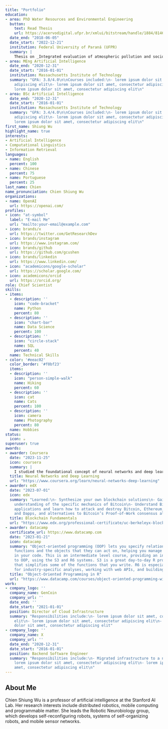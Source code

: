 ```yaml
---
title: "Portfolio"
education:
- area: PhD Water Resources and Environmental Engineering
  button:
    text: Read Thesis
    url: https://acervodigital.ufpr.br/xmlui/bitstream/handle/1884/81462/R%20-%20T%20-%20JESSICA%20CAROLINE%20DOS%20SANTOS%20SILVA.pdf?sequence=1&isAllowed=y
  date_end: "2018-06-05"
  date_start: "2022-12-21"
  institution: Federal University of Paraná (UFPR)
  summary: |
    Thesis on _Integrated evaluation of atmospheric pollution and socioecological risks in an industrial area from Santa Catarina state_. Supervised by [Prof Ricardo H. M. Godoi](https://example.com). Presented papers at 5 IEEE conferences with the contributions being published in 2 Springer journals.
- area: MEng Artificial Intelligence
  date_end: "2020-12-31"
  date_start: "2016-01-01"
  institution: Massachusetts Institute of Technology
  summary: "GPA: 3.8/4.0\n\nCourses included:\n- lorem ipsum dolor sit amet, consectetur
    adipiscing elit\n- lorem ipsum dolor sit amet, consectetur adipiscing elit\n-
    lorem ipsum dolor sit amet, consectetur adipiscing elit\n"
- area: BSc Artificial Intelligence
  date_end: "2020-12-31"
  date_start: "2016-01-01"
  institution: Massachusetts Institute of Technology
  summary: "GPA: 3.4/4.0\n\nCourses included:\n- lorem ipsum dolor sit amet, consectetur
    adipiscing elit\n- lorem ipsum dolor sit amet, consectetur adipiscing elit\n-
    lorem ipsum dolor sit amet, consectetur adipiscing elit\n"
first_name: Shiung Wu
highlight_name: true
interests:
- Artificial Intelligence
- Computational Linguistics
- Information Retrieval
languages:
- name: English
  percent: 100
- name: Chinese
  percent: 75
- name: Portuguese
  percent: 25
last_name: Chien
name_pronunciation: Chien Shiung Wu
organizations:
- name: OpenAI
  url: https://openai.com/
profiles:
- icon: "at-symbol"
  label: "E-mail Me"
  url: "mailto:your-email@example.com"
- icon: brands/x
  url: https://twitter.com/GetResearchDev
- icon: brands/instagram
  url: https://www.instagram.com/
- icon: brands/github
  url: https://github.com/gcushen
- icon: brands/linkedin
  url: https://www.linkedin.com/
- icon: "academicons/google-scholar"
  url: https://scholar.google.com/
- icon: academicons/orcid
  url: https://orcid.org/
role: Chief Scientist
skills:
- items:
  - description: ''
    icon: "code-bracket"
    name: Python
    percent: 80
  - description: ''
    icon: "chart-bar"
    name: Data Science
    percent: 100
  - description: ''
    icon: "circle-stack"
    name: SQL
    percent: 40
  name: Technical Skills
- color: '#eeac02'
  color_border: '#f0bf23'
  items:
  - description: ''
    icon: "person-simple-walk"
    name: Hiking
    percent: 60
  - description: ''
    icon: cat
    name: Cats
    percent: 100
  - description: ''
    icon: camera
    name: Photography
    percent: 80
  name: Hobbies
status:
  icon: ☕️
superuser: true
awards:
- awarder: Coursera
  date: "2023-11-25"
  icon: coursera
  summary: |
    I studied the foundational concept of neural networks and deep learning. By the end, I was familiar with the significant technological trends driving the rise of deep learning; build, train, and apply fully connected deep neural networks; implement efficient (vectorized) neural networks; identify key parameters in a neural network’s architecture; and apply deep learning to your own applications.
  title: Neural Networks and Deep Learning
  url: "https://www.coursera.org/learn/neural-networks-deep-learning"
- awarder: edX
  date: "2023-07-01"
  icon: edx
  summary: "Learned:\n- Synthesize your own blockchain solutions\n- Gain an in-depth
    understanding of the specific mechanics of Bitcoin\n- Understand Bitcoin’s real-life
    applications and learn how to attack and destroy Bitcoin, Ethereum, smart contracts
    and Dapps, and alternatives to Bitcoin’s Proof-of-Work consensus algorithm\n"
  title: Blockchain Fundamentals
  url: "https://www.edx.org/professional-certificate/uc-berkeleyx-blockchain-fundamentals"
- awarder: datacamp
  certificate_url: https://www.datacamp.com
  date: "2023-01-21"
  icon: datacamp
  summary: "Object-oriented programming (OOP) lets you specify relationships between
    functions and the objects that they can act on, helping you manage complexity
    in your code. This is an intermediate level course, providing an introduction
    to OOP, using the S3 and R6 systems. S3 is a great day-to-day R programming tool
    that simplifies some of the functions that you write. R6 is especially useful
    for industry-specific analyses, working with web APIs, and building GUIs.\n"
  title: "Object-Oriented Programming in R"
  url: "https://www.datacamp.com/courses/object-oriented-programming-with-s3-and-r6-in-r"
work:
- company_logo: ''
  company_name: GenCoin
  company_url: ''
  date_end: ''
  date_start: "2021-01-01"
  position: Director of Cloud Infrastructure
  summary: "Responsibilities include:\n- lorem ipsum dolor sit amet, consectetur adipiscing
    elit\n- lorem ipsum dolor sit amet, consectetur adipiscing elit\n- lorem ipsum
    dolor sit amet, consectetur adipiscing elit"
- company_logo: ''
  company_name: X
  company_url: ''
  date_end: "2020-12-31"
  date_start: "2016-01-01"
  position: Backend Software Engineer
  summary: "Responsibilities include:\n- Migrated infrastructure to a new data center\n-
    lorem ipsum dolor sit amet, consectetur adipiscing elit\n- lorem ipsum dolor sit
    amet, consectetur adipiscing elit\n"
---
```


## About Me

Chien Shiung Wu is a professor of artificial intelligence at the Stanford AI Lab. Her research interests include distributed robotics, mobile computing and programmable matter. She leads the Robotic Neurobiology group, which develops self-reconfiguring robots, systems of self-organizing robots, and mobile sensor networks.
